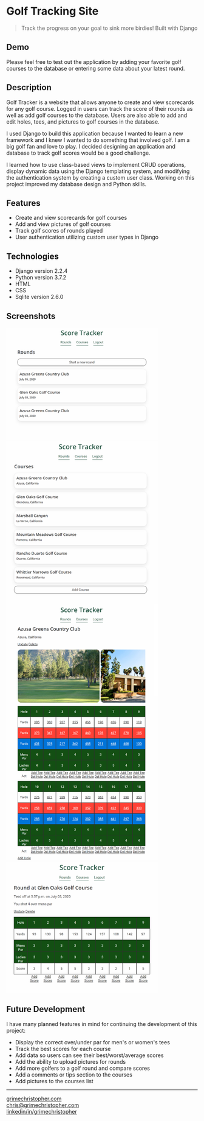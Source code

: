 # Golf Tracking Site

> Track the progress on your goal to sink more birdies! Built with Django

## Demo


Please feel free to test out the application by adding your favorite golf courses to the database or entering some data about your latest round.

## Description

Golf Tracker is a website that allows anyone to create and view scorecards for any golf course. Logged in users can track the score of their rounds as well as add golf courses to the database. Users are also able to add and edit holes, tees, and pictures to golf courses in the database. 

I used Django to build this application because I wanted to learn a new framework and I knew I wanted to do something that involved golf. I am a big golf fan and love to play. I decided designing an application and database to track golf scores would be a good challenge. 

I learned how to use class-based views to implement CRUD operations, display dynamic data using the Django templating system, and modifying the authentication system by creating a custom user class. Working on this project improved my database design and Python skills. 

## Features

- Create and view scorecards for golf courses
- Add and view pictures of golf courses
- Track golf scores of rounds played
- User authentication utilizing custom user types in Django

## Technologies

- Django version 2.2.4
- Python version 3.7.2
- HTML
- CSS
- Sqlite version 2.6.0

## Screenshots

<img src="screenshots/golf-rounds.png" alt="Rounds List" width="400"/><img src="screenshots/golf-courses.png" alt="Courses List" width="400"/><img src="screenshots/golf-azusacourse.png" alt="Course Page" width="400"/><img src="screenshots/golf-roundscreen.png" alt="Round Page" width="400"/>

## Future Development

I have many planned features in mind for continuing the development of this project:
- Display the correct over/under par for men's or women's tees
- Track the best scores for each course
- Add data so users can see their best/worst/average scores
- Add the ability to upload pictures for rounds
- Add more golfers to a golf round and compare scores
- Add a comments or tips section to the courses
- Add pictures to the courses list

---

[grimechristopher.com](https://chrisgrime.com)  
[chris@grimechristopher.com](mailto:chris@gchrisgrime.com)  
[linkedin/in/grimechristopher](https://linkedin/in/grimechristopher)  
